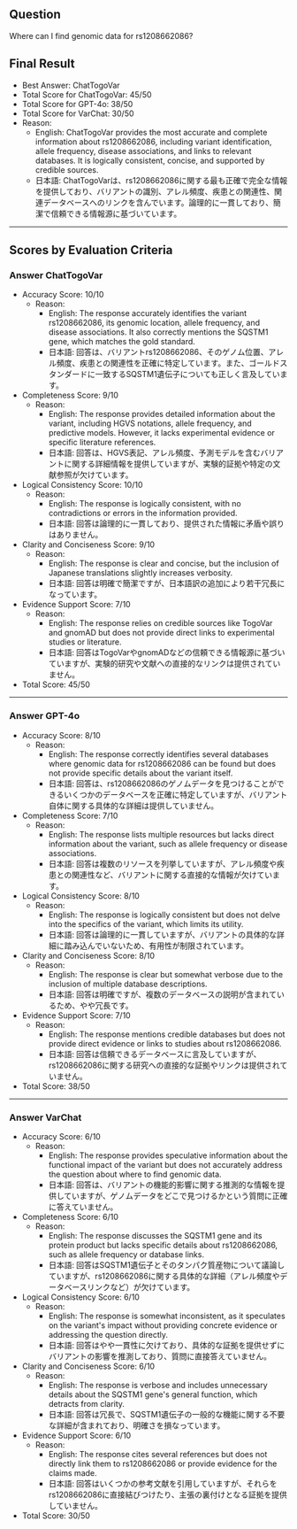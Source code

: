 ## Question

Where can I find genomic data for rs1208662086?

## Final Result

- Best Answer: ChatTogoVar
- Total Score for ChatTogoVar: 45/50
- Total Score for GPT-4o: 38/50
- Total Score for VarChat: 30/50
- Reason:
  - English: ChatTogoVar provides the most accurate and complete information about rs1208662086, including variant identification, allele frequency, disease associations, and links to relevant databases. It is logically consistent, concise, and supported by credible sources.
  - 日本語: ChatTogoVarは、rs1208662086に関する最も正確で完全な情報を提供しており、バリアントの識別、アレル頻度、疾患との関連性、関連データベースへのリンクを含んでいます。論理的に一貫しており、簡潔で信頼できる情報源に基づいています。

---

## Scores by Evaluation Criteria

### Answer ChatTogoVar
- Accuracy Score: 10/10
  - Reason: 
    - English: The response accurately identifies the variant rs1208662086, its genomic location, allele frequency, and disease associations. It also correctly mentions the SQSTM1 gene, which matches the gold standard.
    - 日本語: 回答は、バリアントrs1208662086、そのゲノム位置、アレル頻度、疾患との関連性を正確に特定しています。また、ゴールドスタンダードに一致するSQSTM1遺伝子についても正しく言及しています。
- Completeness Score: 9/10
  - Reason: 
    - English: The response provides detailed information about the variant, including HGVS notations, allele frequency, and predictive models. However, it lacks experimental evidence or specific literature references.
    - 日本語: 回答は、HGVS表記、アレル頻度、予測モデルを含むバリアントに関する詳細情報を提供していますが、実験的証拠や特定の文献参照が欠けています。
- Logical Consistency Score: 10/10
  - Reason: 
    - English: The response is logically consistent, with no contradictions or errors in the information provided.
    - 日本語: 回答は論理的に一貫しており、提供された情報に矛盾や誤りはありません。
- Clarity and Conciseness Score: 9/10
  - Reason: 
    - English: The response is clear and concise, but the inclusion of Japanese translations slightly increases verbosity.
    - 日本語: 回答は明確で簡潔ですが、日本語訳の追加により若干冗長になっています。
- Evidence Support Score: 7/10
  - Reason: 
    - English: The response relies on credible sources like TogoVar and gnomAD but does not provide direct links to experimental studies or literature.
    - 日本語: 回答はTogoVarやgnomADなどの信頼できる情報源に基づいていますが、実験的研究や文献への直接的なリンクは提供されていません。
- Total Score: 45/50

---

### Answer GPT-4o
- Accuracy Score: 8/10
  - Reason: 
    - English: The response correctly identifies several databases where genomic data for rs1208662086 can be found but does not provide specific details about the variant itself.
    - 日本語: 回答は、rs1208662086のゲノムデータを見つけることができるいくつかのデータベースを正確に特定していますが、バリアント自体に関する具体的な詳細は提供していません。
- Completeness Score: 7/10
  - Reason: 
    - English: The response lists multiple resources but lacks direct information about the variant, such as allele frequency or disease associations.
    - 日本語: 回答は複数のリソースを列挙していますが、アレル頻度や疾患との関連性など、バリアントに関する直接的な情報が欠けています。
- Logical Consistency Score: 8/10
  - Reason: 
    - English: The response is logically consistent but does not delve into the specifics of the variant, which limits its utility.
    - 日本語: 回答は論理的に一貫していますが、バリアントの具体的な詳細に踏み込んでいないため、有用性が制限されています。
- Clarity and Conciseness Score: 8/10
  - Reason: 
    - English: The response is clear but somewhat verbose due to the inclusion of multiple database descriptions.
    - 日本語: 回答は明確ですが、複数のデータベースの説明が含まれているため、やや冗長です。
- Evidence Support Score: 7/10
  - Reason: 
    - English: The response mentions credible databases but does not provide direct evidence or links to studies about rs1208662086.
    - 日本語: 回答は信頼できるデータベースに言及していますが、rs1208662086に関する研究への直接的な証拠やリンクは提供されていません。
- Total Score: 38/50

---

### Answer VarChat
- Accuracy Score: 6/10
  - Reason: 
    - English: The response provides speculative information about the functional impact of the variant but does not accurately address the question about where to find genomic data.
    - 日本語: 回答は、バリアントの機能的影響に関する推測的な情報を提供していますが、ゲノムデータをどこで見つけるかという質問に正確に答えていません。
- Completeness Score: 6/10
  - Reason: 
    - English: The response discusses the SQSTM1 gene and its protein product but lacks specific details about rs1208662086, such as allele frequency or database links.
    - 日本語: 回答はSQSTM1遺伝子とそのタンパク質産物について議論していますが、rs1208662086に関する具体的な詳細（アレル頻度やデータベースリンクなど）が欠けています。
- Logical Consistency Score: 6/10
  - Reason: 
    - English: The response is somewhat inconsistent, as it speculates on the variant's impact without providing concrete evidence or addressing the question directly.
    - 日本語: 回答はやや一貫性に欠けており、具体的な証拠を提供せずにバリアントの影響を推測しており、質問に直接答えていません。
- Clarity and Conciseness Score: 6/10
  - Reason: 
    - English: The response is verbose and includes unnecessary details about the SQSTM1 gene's general function, which detracts from clarity.
    - 日本語: 回答は冗長で、SQSTM1遺伝子の一般的な機能に関する不要な詳細が含まれており、明確さを損なっています。
- Evidence Support Score: 6/10
  - Reason: 
    - English: The response cites several references but does not directly link them to rs1208662086 or provide evidence for the claims made.
    - 日本語: 回答はいくつかの参考文献を引用していますが、それらをrs1208662086に直接結びつけたり、主張の裏付けとなる証拠を提供していません。
- Total Score: 30/50